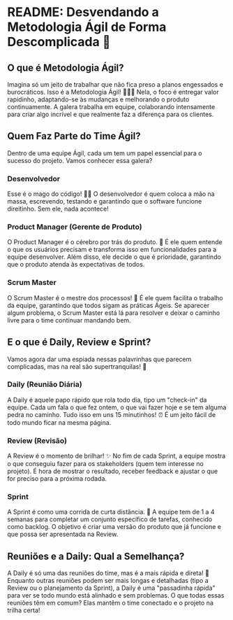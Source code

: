 
# README: Desvendando a Metodologia Ágil de Forma Descomplicada 🚀

## O que é Metodologia Ágil?

Imagina só um jeito de trabalhar que não fica preso a planos engessados e burocráticos. Isso é a Metodologia Ágil! 🏃‍♂️💨 Nela, o foco é entregar valor rapidinho, adaptando-se às mudanças e melhorando o produto continuamente. A galera trabalha em equipe, colaborando intensamente para criar algo incrível e que realmente faz a diferença para os clientes.

## Quem Faz Parte do Time Ágil?

Dentro de uma equipe Ágil, cada um tem um papel essencial para o sucesso do projeto. Vamos conhecer essa galera?

### Desenvolvedor
Esse é o mago do código! 🧙‍♂️ O desenvolvedor é quem coloca a mão na massa, escrevendo, testando e garantindo que o software funcione direitinho. Sem ele, nada acontece!

### Product Manager (Gerente de Produto)
O Product Manager é o cérebro por trás do produto. 🧠 É ele quem entende o que os usuários precisam e transforma isso em funcionalidades para a equipe desenvolver. Além disso, ele decide o que é prioridade, garantindo que o produto atenda às expectativas de todos.

### Scrum Master
O Scrum Master é o mestre dos processos! 🧩 É ele quem facilita o trabalho da equipe, garantindo que todos sigam as práticas Ágeis. Se aparecer algum problema, o Scrum Master está lá para resolver e deixar o caminho livre para o time continuar mandando bem.

## E o que é Daily, Review e Sprint?

Vamos agora dar uma espiada nessas palavrinhas que parecem complicadas, mas na real são supertranquilas! 👀

### Daily (Reunião Diária)
A Daily é aquele papo rápido que rola todo dia, tipo um "check-in" da equipe. Cada um fala o que fez ontem, o que vai fazer hoje e se tem alguma pedra no caminho. Tudo isso em uns 15 minutinhos! ⏰ É um jeito fácil de todo mundo ficar na mesma página.

### Review (Revisão)
A Review é o momento de brilhar! ✨ No fim de cada Sprint, a equipe mostra o que conseguiu fazer para os stakeholders (quem tem interesse no projeto). É hora de mostrar o resultado, receber feedback e ajustar o que for preciso para a próxima rodada.

### Sprint
A Sprint é como uma corrida de curta distância. 🏁 A equipe tem de 1 a 4 semanas para completar um conjunto específico de tarefas, conhecido como backlog. O objetivo é criar uma versão do produto que já funcione e que possa ser apresentada na Review.

## Reuniões e a Daily: Qual a Semelhança?

A Daily é só uma das reuniões do time, mas é a mais rápida e direta! 💬 Enquanto outras reuniões podem ser mais longas e detalhadas (tipo a Review ou o planejamento da Sprint), a Daily é uma "passadinha rápida" para ver se todo mundo está alinhado e sem problemas. O que todas essas reuniões têm em comum? Elas mantêm o time conectado e o projeto na trilha certa!
